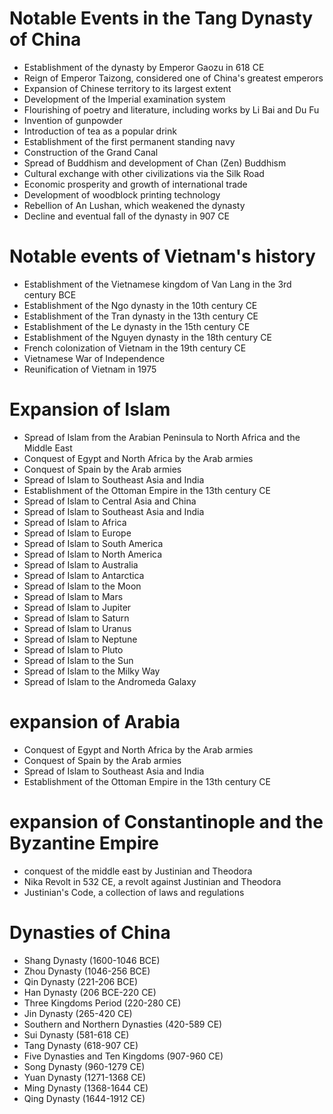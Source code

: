 
# Notable Events in the Tang Dynasty of China

- Establishment of the dynasty by Emperor Gaozu in 618 CE
- Reign of Emperor Taizong, considered one of China's greatest emperors
- Expansion of Chinese territory to its largest extent
- Development of the Imperial examination system
- Flourishing of poetry and literature, including works by Li Bai and Du Fu
- Invention of gunpowder
- Introduction of tea as a popular drink
- Establishment of the first permanent standing navy
- Construction of the Grand Canal
- Spread of Buddhism and development of Chan (Zen) Buddhism
- Cultural exchange with other civilizations via the Silk Road
- Economic prosperity and growth of international trade
- Development of woodblock printing technology
- Rebellion of An Lushan, which weakened the dynasty
- Decline and eventual fall of the dynasty in 907 CE

# Notable events of Vietnam's history
- Establishment of the Vietnamese kingdom of Van Lang in the 3rd century BCE
- Establishment of the Ngo dynasty in the 10th century CE
- Establishment of the Tran dynasty in the 13th century CE
- Establishment of the Le dynasty in the 15th century CE
- Establishment of the Nguyen dynasty in the 18th century CE
- French colonization of Vietnam in the 19th century CE
- Vietnamese War of Independence
- Reunification of Vietnam in 1975

# Expansion of Islam
- Spread of Islam from the Arabian Peninsula to North Africa and the Middle East
- Conquest of Egypt and North Africa by the Arab armies
- Conquest of Spain by the Arab armies
- Spread of Islam to Southeast Asia and India
- Establishment of the Ottoman Empire in the 13th century CE
- Spread of Islam to Central Asia and China
- Spread of Islam to Southeast Asia and India
- Spread of Islam to Africa
- Spread of Islam to Europe
- Spread of Islam to South America
- Spread of Islam to North America
- Spread of Islam to Australia
- Spread of Islam to Antarctica
- Spread of Islam to the Moon
- Spread of Islam to Mars
- Spread of Islam to Jupiter
- Spread of Islam to Saturn
- Spread of Islam to Uranus
- Spread of Islam to Neptune
- Spread of Islam to Pluto
- Spread of Islam to the Sun
- Spread of Islam to the Milky Way
- Spread of Islam to the Andromeda Galaxy

# expansion of Arabia
- Conquest of Egypt and North Africa by the Arab armies
- Conquest of Spain by the Arab armies
- Spread of Islam to Southeast Asia and India
- Establishment of the Ottoman Empire in the 13th century CE

# expansion of Constantinople and the Byzantine Empire
- conquest of the middle east by Justinian and Theodora
- Nika Revolt in 532 CE, a revolt against Justinian and Theodora
- Justinian's Code, a collection of laws and regulations

# Dynasties of China
- Shang Dynasty (1600-1046 BCE)
- Zhou Dynasty (1046-256 BCE)
- Qin Dynasty (221-206 BCE)
- Han Dynasty (206 BCE-220 CE)
- Three Kingdoms Period (220-280 CE)
- Jin Dynasty (265-420 CE)
- Southern and Northern Dynasties (420-589 CE)
- Sui Dynasty (581-618 CE)
- Tang Dynasty (618-907 CE)
- Five Dynasties and Ten Kingdoms (907-960 CE)
- Song Dynasty (960-1279 CE)
- Yuan Dynasty (1271-1368 CE)
- Ming Dynasty (1368-1644 CE)
- Qing Dynasty (1644-1912 CE)